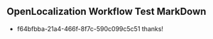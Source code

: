 ## OpenLocalization Workflow Test MarkDown

* f64bfbba-21a4-466f-8f7c-590c099c5c51 
thanks!



<!--HONumber=Jan16_HO3-->
